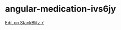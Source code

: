 # angular-medication-ivs6jy

[Edit on StackBlitz ⚡️](https://stackblitz.com/edit/angular-medication-ivs6jy)